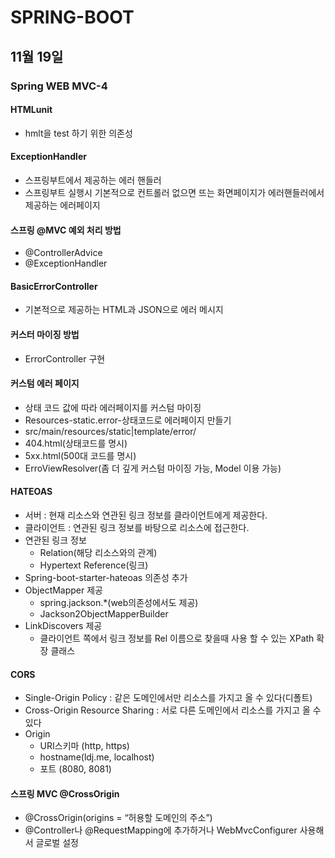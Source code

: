 # SPRING-BOOT

## 11월 19일

### Spring WEB MVC-4

#### HTMLunit
* hmlt을 test 하기 위한 의존성

#### ExceptionHandler
* 스프링부트에서 제공하는 에러 핸들러
* 스프링부트 실행시 기본적으로 컨트롤러 없으면 뜨는 화면페이지가 에러핸들러에서 제공하는 에러페이지

#### 스프링 @MVC 예외 처리 방법
* @ControllerAdvice
* @ExceptionHandler

#### BasicErrorController
* 기본적으로 제공하는 HTML과 JSON으로 에러 메시지

#### 커스터 마이징 방법
* ErrorController 구현

#### 커스텀 에러 페이지
* 상태 코드 값에 따라 에러페이지를 커스텀 마이징
* Resources-static.error-상태코드로 에러페이지 만들기
* src/main/resources/static|template/error/
* 404.html(상태코드를 명시)
* 5xx.html(500대 코드를 명시)
* ErroViewResolver(좀 더 깊게 커스텀 마이징 가능, Model 이용 가능)

#### HATEOAS
* 서버 : 현재 리소스와 연관된 링크 정보를 클라이언트에게 제공한다.
* 클라이언트 : 연관된 링크 정보를 바탕으로 리소스에 접근한다.
* 연관된 링크 정보
  * Relation(해당 리소스와의 관계)
  * Hypertext Reference(링크)
* Spring-boot-starter-hateoas 의존성 추가
* ObjectMapper 제공
  * spring.jackson.*(web의존성에서도 제공)
  * Jackson2ObjectMapperBuilder
* LinkDiscovers 제공
  * 클라이언트 쪽에서 링크 정보를 Rel 이름으로 찾을때 사용 할 수 있는 XPath 확장 클래스

#### CORS
* Single-Origin Policy : 같은 도메인에서만 리소스를 가지고 올 수 있다(디폴트)
* Cross-Origin Resource Sharing : 서로 다른 도메인에서 리소스를 가지고 올 수 있다
* Origin
  * URI스키마 (http, https)
  * hostname(ldj.me, localhost)
  * 포트 (8080, 8081)

#### 스프링 MVC @CrossOrigin
* @CrossOrigin(origins = “허용할 도메인의 주소”)
* @Controller나 @RequestMapping에 추가하거나 WebMvcConfigurer 사용해서 글로벌 설정
